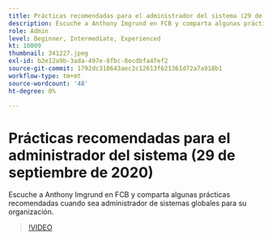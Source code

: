 ```yaml
---
title: Prácticas recomendadas para el administrador del sistema (29 de septiembre de 2020)
description: Escuche a Anthony Imgrund en FCB y comparta algunas prácticas recomendadas cuando sea administrador de sistemas globales para su organización.
role: Admin
level: Beginner, Intermediate, Experienced
kt: 10009
thumbnail: 341227.jpeg
exl-id: b2e12a9b-3ada-497e-8fbc-8ecdbfa4fef2
source-git-commit: 1792dc318643aec2c12613f621361d72a7a918b1
workflow-type: tm+mt
source-wordcount: '48'
ht-degree: 0%

---
```


# Prácticas recomendadas para el administrador del sistema (29 de septiembre de 2020)

Escuche a Anthony Imgrund en FCB y comparta algunas prácticas recomendadas cuando sea administrador de sistemas globales para su organización.

>[!VIDEO](https://video.tv.adobe.com/v/341227/?quality=12&learn=on)

